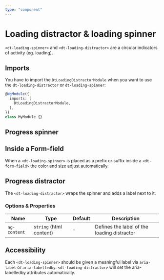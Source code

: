 ```yaml
---
type: "component"
---
```


# Loading distractor & loading spinner

<docs-source-example example="DefaultLoadingDistractorExampleComponent"></docs-source-example>

`<dt-loading-spinner>` and `<dt-loading-distractor>` are a circular indicators of activity (eg. loading).

## Imports

You have to import the `DtLoadingDistractorModule` when you want to use the `dt-loading-distractor` or `dt-loading-spinner`:

```typescript
@NgModule({
  imports: [
    DtLoadingDistractorModule,
  ],
})
class MyModule {}
```

## Progress spinner

<docs-source-example example="SpinnerLoadingDistractorExampleComponent"></docs-source-example>

## Inside a Form-field

When a `<dt-loading-spinner>` is placed as a prefix or suffix inside a `<dt-form-field>` the color and size adjust automatically.

<docs-source-example example="InputLoadingDistractorExampleComponent"></docs-source-example>

## Progress distractor

The `<dt-loading-distractor>` wraps the spinner and adds a label next to it.

### Options & Properties

| Name | Type | Default | Description |
| --- | --- | --- | --- |
| `ng-content` | `string` (html content) | `-` | Defines the label of the loading distractor |

## Accessibility

Each `<dt-loading-spinner>` should be given a meaningful label via `aria-label` or `aria-labelledby`.
`<dt-loading-distractor>` will set the aria-labelledby attributes automatically.
